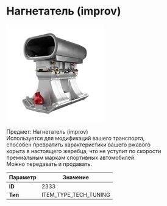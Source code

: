 # Нагнетатель (improv)

![Item Image](../img/2333.webp?raw=true)

Предмет: Нагнетатель (improv)<br>Используется для модификаций вашего транспорта, <br>способен превратить характеристики вашего ржавого<br>корыта в настоящего жеребца, что не уступит по скорости<br>премиальным маркам спортивных автомобилей.<br>Можно передавать и продавать.


| Параметр | Значение |
|----------|----------|
| **ID** | 2333 |
| **Тип** | ITEM_TYPE_TECH_TUNING |

